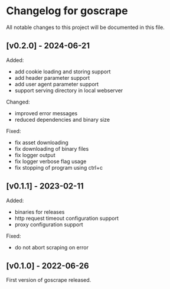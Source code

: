 # Changelog for goscrape

All notable changes to this project will be documented in this file.

## [v0.2.0] - 2024-06-21

Added:

* add cookie loading and storing support
* add header parameter support
* add user agent parameter support
* support serving directory in local webserver

Changed:

* improved error messages
* reduced dependencies and binary size

Fixed:

* fix asset downloading
* fix downloading of binary files
* fix logger output
* fix logger verbose flag usage
* fix stopping of program using ctrl+c

## [v0.1.1] - 2023-02-11

Added:

* binaries for releases
* http request timeout configuration support
* proxy configuration support

Fixed:

* do not abort scraping on error


## [v0.1.0] - 2022-06-26

First version of goscrape released.
